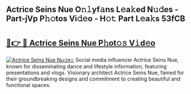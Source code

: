 ## Actrice Seins Nue O𝚗𝚕yf𝚊ns L𝚎a𝚔ed N𝚞𝚍es - Part-jVp P𝚑𝚘tos Vi𝚍𝚎o - H𝚘𝚝 Part L𝚎a𝚔s 53fCB

# <h2><a href="http://kfesuz.oniu.top/?m=Actrice+Seins+Nue">🔗👉 🔴 Actrice Seins Nue P𝚑ot𝚘𝚜 V𝚒d𝚎o</a></h2>

[![Actrice Seins Nue Nu𝚍e𝚜](https://i.imgur.com/0qMVB7G.gif)](http://kfesuz.oniu.top/?m=Actrice+Seins+Nue)
Social media influencer Actrice Seins Nue, known for disseminating dance and lifestyle information, featuring presentations and vlogs. Visionary architect Actrice Seins Nue, famed for their groundbreaking designs and commitment to creating beautiful and functional spaces.  
